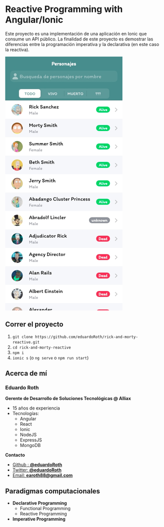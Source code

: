 # Reactive Programming with Angular/Ionic

Este proyecto es una implementación de una aplicación en Ionic que consume un API público. La finalidad de este proyecto es demostrar las diferencias entre la programación imperativa y la declarativa (en este caso la reactiva).

![img.png](app-preview.png)

## Correr el proyecto

1. `git clone https://github.com/eduardoRoth/rick-and-morty-reactive.git`
2. `cd rick-and-morty-reactive`
3. `npm i`
4. `ionic s` (o `ng serve` o `npm run start`)

## Acerca de mí

### Eduardo Roth

**Gerente de Desarrollo de Soluciones Tecnológicas @ Alliax**

- 15 años de experiencia
- Tecnologías:
  - Angular
  - React
  - Ionic
  - NodeJS
  - ExpressJS
  - MongoDB

**Contacto**

- [Github : **@eduardoRoth**](https://github.com/eduardoRoth/)
- [Twitter: **@eduardoRoth**](https://twitter.com/eduardoRoth/)
- [Email: **earoth88@gmail.com**](mailto:earoth88@gmail.com)

## Paradigmas computacionales

- **Declarative Programming**
  - Functional Programming
  - Reactive Programming
- **Imperative Programming**
